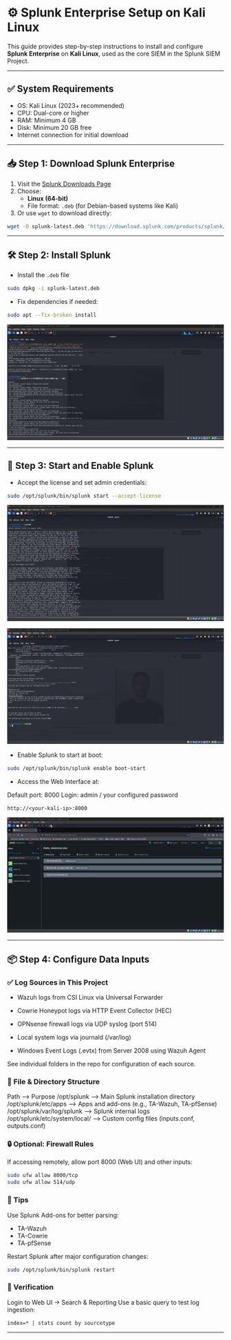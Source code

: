 # ⚙️ Splunk Enterprise Setup on Kali Linux

This guide provides step-by-step instructions to install and configure **Splunk Enterprise** on **Kali Linux**, used as the core SIEM in the Splunk SIEM Project.

---

## ✅ System Requirements

- OS: Kali Linux (2023+ recommended)
- CPU: Dual-core or higher
- RAM: Minimum 4 GB
- Disk: Minimum 20 GB free
- Internet connection for initial download

---

## 📥 Step 1: Download Splunk Enterprise

1. Visit the [Splunk Downloads Page](https://www.splunk.com/en_us/download/splunk-enterprise.html)
2. Choose:
   - **Linux (64-bit)**
   - File format: `.deb` (for Debian-based systems like Kali)
3. Or use `wget` to download directly:

```bash
wget -O splunk-latest.deb 'https://download.splunk.com/products/splunk/releases/9.2.0/linux/splunk-9.2.0-xxxxxxx-linux-2.6-amd64.deb'
```

---

## 🛠️ Step 2: Install Splunk

- Install the `.deb` file 

```bash
sudo dpkg -i splunk-latest.deb
```

- Fix dependencies if needed:

```bash
sudo apt --fix-broken install
```

![splunk](Screenshots/install.png)

---

## 🚀 Step 3: Start and Enable Splunk

- Accept the license and set admin credentials:

```bash
sudo /opt/splunk/bin/splunk start --accept-license
```

![splunk](Screenshots/install2.png)

![splunk](Screenshots/install3.png)

- Enable Splunk to start at boot:

```bash
sudo /opt/splunk/bin/splunk enable boot-start
```

- Access the Web Interface at:

Default port: 8000
Login: admin / your configured password

```
http://<your-kali-ip>:8000
```

![splunk](Screenshots/splunkweb.png)

---

## 📦 Step 4: Configure Data Inputs

### ✅ Log Sources in This Project

- Wazuh logs from CSI Linux via Universal Forwarder

- Cowrie Honeypot logs via HTTP Event Collector (HEC)

- OPNsense firewall logs via UDP syslog (port 514)

- Local system logs via journald (/var/log)

- Windows Event Logs (.evtx) from Server 2008 using Wazuh Agent

See individual folders in the repo for configuration of each source.

### 📁 File & Directory Structure
Path --> Purpose
/opt/splunk -->	Main Splunk installation directory
/opt/splunk/etc/apps	--> Apps and add-ons (e.g., TA-Wazuh, TA-pfSense)
/opt/splunk/var/log/splunk	--> Splunk internal logs
/opt/splunk/etc/system/local/	--> Custom config files (inputs.conf, outputs.conf)

### 🔒 Optional: Firewall Rules

If accessing remotely, allow port 8000 (Web UI) and other inputs:

```bash
sudo ufw allow 8000/tcp
sudo ufw allow 514/udp
```

### 🧠 Tips

Use Splunk Add-ons for better parsing:
- TA-Wazuh
- TA-Cowrie
- TA-pfSense

Restart Splunk after major configuration changes:

```bash
sudo /opt/splunk/bin/splunk restart
```

### 🧪 Verification

Login to Web UI → Search & Reporting
Use a basic query to test log ingestion:

```spl
index=* | stats count by sourcetype
```

---
